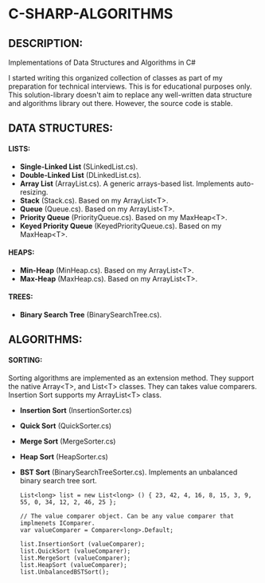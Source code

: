 # C-SHARP-ALGORITHMS

## DESCRIPTION:
Implementations of Data Structures and Algorithms in C#

I started writing this organized collection of classes as part of my preparation for technical interviews. This is for educational purposes only. This solution-library doesn't aim to replace any well-written data structure and algorithms library out there. However, the source code is stable.

## DATA STRUCTURES:

#### LISTS:

 * **Single-Linked List** (SLinkedList.cs).
 * **Double-Linked List** (DLinkedList.cs).
 * **Array List** (ArrayList.cs). A generic arrays-based list. Implements auto-resizing.
 * **Stack** (Stack.cs). Based on my ArrayList\<T\>.
 * **Queue** (Queue.cs). Based on my ArrayList\<T\>.
 * **Priority Queue** (PriorityQueue.cs). Based on my MaxHeap\<T\>.
 * **Keyed Priority Queue** (KeyedPriorityQueue.cs). Based on my MaxHeap\<T\>.

#### HEAPS:

 * **Min-Heap** (MinHeap.cs). Based on my ArrayList\<T\>.
 * **Max-Heap** (MaxHeap.cs). Based on my ArrayList\<T\>.
 
#### TREES:

 * **Binary Search Tree** (BinarySearchTree.cs).

## ALGORITHMS:

#### SORTING:
Sorting algorithms are implemented as an extension method. They support the native Array\<T\>, and List\<T\> classes. They can takes value comparers. Insertion Sort supports my ArrayList\<T\> class.

  * **Insertion Sort** (InsertionSorter.cs)
  * **Quick Sort** (QuickSorter.cs)
  * **Merge Sort** (MergeSorter.cs)
  * **Heap Sort** (HeapSorter.cs)
  * **BST Sort** (BinarySearchTreeSorter.cs). Implements an unbalanced binary search tree sort.

    ```
    List<long> list = new List<long> () { 23, 42, 4, 16, 8, 15, 3, 9, 55, 0, 34, 12, 2, 46, 25 };
    
    // The value comparer object. Can be any value comparer that implmenets IComparer.
    var valueComparer = Comparer<long>.Default;
    
    list.InsertionSort (valueComparer);
    list.QuickSort (valueComparer);
    list.MergeSort (valueComparer);
    list.HeapSort (valueComparer);
    list.UnbalancedBSTSort();
    ```
